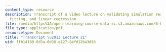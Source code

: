 ```yaml
---
content_type: resource
description: Transcript of a video lecture on validating simulation results, curve
  fitting, and linear regression.
file: /media/https%3A/open-learning-course-data-rc.s3.amazonaws.com/6-00-introduction-to-computer-science-and-programming-fall-2008/ffb141890d3a6d98e12784fd12b43d16_6-00F08-L21.pdf
file_type: application/pdf
resourcetype: Document
title: "Transcript \u2013 Lecture 21"
uid: ffb14189-0d3a-6d98-e127-84fd12b43d16
---
```

